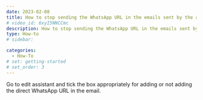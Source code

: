 ```yaml
---
date: 2023-02-08
title: How to stop sending the WhatsApp URL in the emails sent by the assistant ?
# video_id: 6xyI5NNCCmc
description: How to stop sending the WhatsApp URL in the emails sent by the assistant
type: How-to
# sidebar:

categories:
  - How-To
# set: getting-started
# set_order: 3
---
```

 Go to edit assistant and tick the box appropriately for adding or not adding the direct WhatsApp URL in the email.